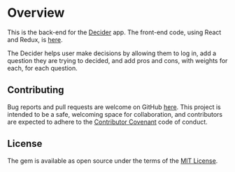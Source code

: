 
# Overview

This is the back-end for the [Decider](http://thawing-reaches-13962.herokuapp.com/) app. The front-end code, using React and Redux, is [here](https://github.com/nadinesk/decision-helper-client). 

The Decider helps user make decisions by allowing them to log in, add a question they are trying to decided, and add pros and cons, with weights for each, for each question. 

## Contributing

Bug reports and pull requests are welcome on GitHub [here](https://github.com/nadinesk/playlister). This project is intended to be a safe, welcoming space for collaboration, and contributors are expected to adhere to the [Contributor Covenant](http://contributor-covenant.org/) code of conduct.

## License

The gem is available as open source under the terms of the [MIT License](http://opensource.org/licenses/MIT).

